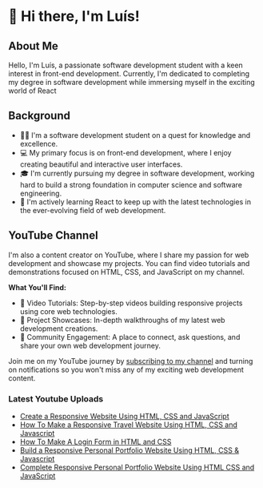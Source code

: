 # 👋 Hi there, I'm Luís!

## About Me

Hello, I'm Luís, a passionate software development student with a keen interest in front-end development. Currently, I'm dedicated to completing my degree in software development while immersing myself in the exciting world of React

## Background

- 👨‍🎓 I'm a software development student on a quest for knowledge and excellence.
- 💻 My primary focus is on front-end development, where I enjoy creating beautiful and interactive user interfaces.
- 🎓 I'm currently pursuing my degree in software development, working hard to build a strong foundation in computer science and software engineering.
- 🌱 I'm actively learning React to keep up with the latest technologies in the ever-evolving field of web development.

## YouTube Channel

I'm also a content creator on YouTube, where I share my passion for web development and showcase my projects. You can find video tutorials and demonstrations focused on HTML, CSS, and JavaScript on my channel.

**What You'll Find:**

- 🎥 Video Tutorials: Step-by-step videos building responsive projects using core web technologies.
- 🚀 Project Showcases: In-depth walkthroughs of my latest web development creations.
- 📢 Community Engagement: A place to connect, ask questions, and share your own web development journey.

Join me on my YouTube journey by [subscribing to my channel](https://www.youtube.com/channel/@designedbyluis) and turning on notifications so you won't miss any of my exciting web development content.

### Latest Youtube Uploads

<!-- YOUTUBE:START -->
- [Create a Responsive Website Using HTML, CSS and JavaScript](https://www.youtube.com/watch?v=yS1HYNwioE8)
- [How To Make a Responsive Travel Website Using HTML, CSS and Javascript](https://www.youtube.com/watch?v=7IDNxeoggLQ)
- [How To Make A Login Form in HTML and CSS](https://www.youtube.com/watch?v=wYirUiFcdHo)
- [Build a Responsive Personal Portfolio Website Using HTML, CSS &amp; Javascript](https://www.youtube.com/watch?v=jF10BNsHmr0)
- [Complete Responsive Personal Portfolio Website Using HTML CSS and JavaScript](https://www.youtube.com/watch?v=ci15yXJ8fCE)
<!-- YOUTUBE:END -->

<!--
**luissitoe/luissitoe** is a ✨ _special_ ✨ repository because its `README.md` (this file) appears on your GitHub profile.

Here are some ideas to get you started:

- 🔭 I’m currently working on ...
- 🌱 I’m currently learning ...
- 👯 I’m looking to collaborate on ...
- 🤔 I’m looking for help with ...
- 💬 Ask me about ...
- 📫 How to reach me: ...
- 😄 Pronouns: ...
- ⚡ Fun fact: ...
-->
